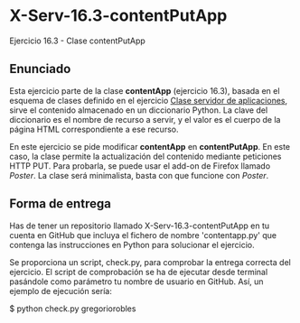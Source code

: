 # X-Serv-16.3-contentPutApp
Ejercicio 16.3 - Clase contentPutApp

## Enunciado

Esta ejercicio parte de la clase <b>contentApp</b> (ejercicio 16.3), basada en el esquema de clases definido en el ejercicio <a href="https://github.com/CursosWeb/X-Serv-14.5-ServAplicaciones">Clase servidor de aplicaciones</a>, sirve el contenido almacenado en un diccionario Python. La clave del diccionario es el nombre de recurso a servir, y el valor es el cuerpo de la página HTML correspondiente a ese recurso.

En este ejercicio se pide modificar <b>contentApp</b> en <b>contentPutApp</b>. En este caso, la clase permite la actualización del contenido mediante peticiones HTTP PUT. Para probarla, se puede usar el add-on de Firefox llamado <i>Poster</i>. La clase será minimalista, basta con que funcione con <i>Poster</i>.

## Forma de entrega

Has de tener un repositorio llamado X-Serv-16.3-contentPutApp en tu cuenta en GitHub
que incluya el fichero de nombre 'contentapp.py' que contenga las
instrucciones en Python para solucionar el ejercicio.

Se proporciona un script, check.py, para comprobar la entrega correcta
del ejercicio. El script de comprobación se ha de ejecutar desde terminal
pasándole como parámetro tu nombre de usuario en GitHub. Así, un ejemplo de
ejecución sería:

$ python check.py gregoriorobles
